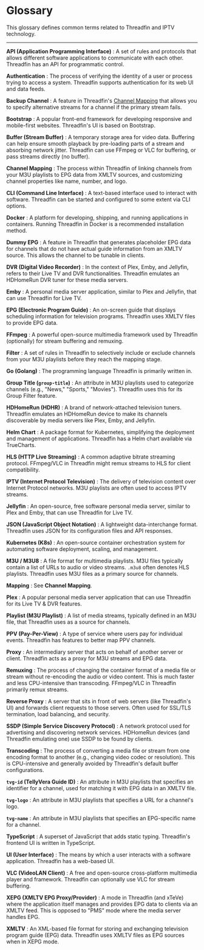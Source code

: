 # Glossary

This glossary defines common terms related to Threadfin and IPTV technology.

---

**API (Application Programming Interface)**
:   A set of rules and protocols that allows different software applications to communicate with each other. Threadfin has an API for programmatic control.

**Authentication**
:   The process of verifying the identity of a user or process trying to access a system. Threadfin supports authentication for its web UI and data feeds.

**Backup Channel**
:   A feature in Threadfin's [Channel Mapping](user-guide/channel-mapping.md) that allows you to specify alternative streams for a channel if the primary stream fails.

**Bootstrap**
:   A popular front-end framework for developing responsive and mobile-first websites. Threadfin's UI is based on Bootstrap.

**Buffer (Stream Buffer)**
:   A temporary storage area for video data. Buffering can help ensure smooth playback by pre-loading parts of a stream and absorbing network jitter. Threadfin can use FFmpeg or VLC for buffering, or pass streams directly (no buffer).

**Channel Mapping**
:   The process within Threadfin of linking channels from your M3U playlists to EPG data from XMLTV sources, and customizing channel properties like name, number, and logo.

**CLI (Command Line Interface)**
:   A text-based interface used to interact with software. Threadfin can be started and configured to some extent via CLI options.

**Docker**
:   A platform for developing, shipping, and running applications in containers. Running Threadfin in Docker is a recommended installation method.

**Dummy EPG**
:   A feature in Threadfin that generates placeholder EPG data for channels that do not have actual guide information from an XMLTV source. This allows the channel to be tunable in clients.

**DVR (Digital Video Recorder)**
:   In the context of Plex, Emby, and Jellyfin, refers to their Live TV and DVR functionalities. Threadfin emulates an HDHomeRun DVR tuner for these media servers.

**Emby**
:   A personal media server application, similar to Plex and Jellyfin, that can use Threadfin for Live TV.

**EPG (Electronic Program Guide)**
:   An on-screen guide that displays scheduling information for television programs. Threadfin uses XMLTV files to provide EPG data.

**FFmpeg**
:   A powerful open-source multimedia framework used by Threadfin (optionally) for stream buffering and remuxing.

**Filter**
:   A set of rules in Threadfin to selectively include or exclude channels from your M3U playlists before they reach the mapping stage.

**Go (Golang)**
:   The programming language Threadfin is primarily written in.

**Group Title (`group-title`)**
:   An attribute in M3U playlists used to categorize channels (e.g., "News," "Sports," "Movies"). Threadfin uses this for its Group Filter feature.

**HDHomeRun (HDHR)**
:   A brand of network-attached television tuners. Threadfin emulates an HDHomeRun device to make its channels discoverable by media servers like Plex, Emby, and Jellyfin.

**Helm Chart**
:   A package format for Kubernetes, simplifying the deployment and management of applications. Threadfin has a Helm chart available via TrueCharts.

**HLS (HTTP Live Streaming)**
:   A common adaptive bitrate streaming protocol. FFmpeg/VLC in Threadfin might remux streams to HLS for client compatibility.

**IPTV (Internet Protocol Television)**
:   The delivery of television content over Internet Protocol networks. M3U playlists are often used to access IPTV streams.

**Jellyfin**
:   An open-source, free software personal media server, similar to Plex and Emby, that can use Threadfin for Live TV.

**JSON (JavaScript Object Notation)**
:   A lightweight data-interchange format. Threadfin uses JSON for its configuration files and API responses.

**Kubernetes (K8s)**
:   An open-source container orchestration system for automating software deployment, scaling, and management.

**M3U / M3U8**
:   A file format for multimedia playlists. M3U files typically contain a list of URLs to audio or video streams. `.m3u8` often denotes HLS playlists. Threadfin uses M3U files as a primary source for channels.

**Mapping**
:   See **Channel Mapping**.

**Plex**
:   A popular personal media server application that can use Threadfin for its Live TV & DVR features.

**Playlist (M3U Playlist)**
:   A list of media streams, typically defined in an M3U file, that Threadfin uses as a source for channels.

**PPV (Pay-Per-View)**
:   A type of service where users pay for individual events. Threadfin has features to better map PPV channels.

**Proxy**
:   An intermediary server that acts on behalf of another server or client. Threadfin acts as a proxy for M3U streams and EPG data.

**Remuxing**
:   The process of changing the container format of a media file or stream without re-encoding the audio or video content. This is much faster and less CPU-intensive than transcoding. FFmpeg/VLC in Threadfin primarily remux streams.

**Reverse Proxy**
:   A server that sits in front of web servers (like Threadfin's UI) and forwards client requests to those servers. Often used for SSL/TLS termination, load balancing, and security.

**SSDP (Simple Service Discovery Protocol)**
:   A network protocol used for advertising and discovering network services. HDHomeRun devices (and Threadfin emulating one) use SSDP to be found by clients.

**Transcoding**
:   The process of converting a media file or stream from one encoding format to another (e.g., changing video codec or resolution). This is CPU-intensive and generally avoided by Threadfin's default buffer configurations.

**`tvg-id` (TellyVera Guide ID)**
:   An attribute in M3U playlists that specifies an identifier for a channel, used for matching it with EPG data in an XMLTV file.

**`tvg-logo`**
:   An attribute in M3U playlists that specifies a URL for a channel's logo.

**`tvg-name`**
:   An attribute in M3U playlists that specifies an EPG-specific name for a channel.

**TypeScript**
:   A superset of JavaScript that adds static typing. Threadfin's frontend UI is written in TypeScript.

**UI (User Interface)**
:   The means by which a user interacts with a software application. Threadfin has a web-based UI.

**VLC (VideoLAN Client)**
:   A free and open-source cross-platform multimedia player and framework. Threadfin can optionally use VLC for stream buffering.

**XEPG (XMLTV EPG Proxy/Provider)**
:   A mode in Threadfin (and xTeVe) where the application itself manages and provides EPG data to clients via an XMLTV feed. This is opposed to "PMS" mode where the media server handles EPG.

**XMLTV**
:   An XML-based file format for storing and exchanging television program guide (EPG) data. Threadfin uses XMLTV files as EPG sources when in XEPG mode.
